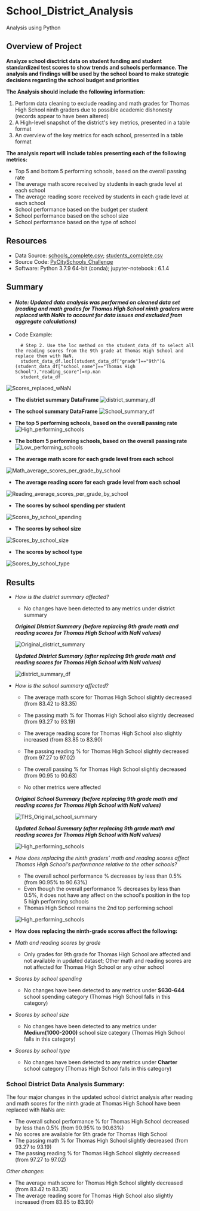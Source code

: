 # School_District_Analysis
Analysis using Python

## Overview of Project
**Analyze school disctrict data on student funding and student standardized test scores to show trends and schools performance. The analysis and findings will be used by the school board to make strategic decisions regarding the school budget and priorities**

**The Analysis should include the following information:** 

1. Perform data cleaning to exclude reading and math grades for Thomas High School ninth graders due to possible academic dishonesty (records appear to have been altered)
2. A High-level snapshot of the district's key metrics, presented in a table format 
3. An overview of the key metrics for each school, presented in a table format

**The analysis report will include tables presenting each of the following metrics:**

- Top 5 and bottom 5 performing schools, based on the overall passing rate
- The average math score received by students in each grade level at each school
- The average reading score received by students in each grade level at each school
- School performance based on the budget per student
- School performance based on the school size 
- School performance based on the type of school

## Resources
- Data Source: [schools_complete.csv](Resources/schools_complete.csv); [students_complete.csv](Resources/students_complete.csv)
- Source Code: [PyCitySchools_Challenge](PyCitySchools_Challenge.ipynb)
- Software: Python 3.7.9 64-bit (conda); jupyter-notebook : 6.1.4

## Summary
- #### *Note: Updated data analysis was performed on cleaned data set (reading and math grades for Thomas High School ninth graders were replaced with NaNs to account for data issues and excluded from aggregate calculations)*

- Code Example:

        # Step 2. Use the loc method on the student_data_df to select all the reading scores from the 9th grade at Thomas High School and replace them with NaN.
        student_data_df.loc[(student_data_df["grade"]=="9th")&(student_data_df["school_name"]=="Thomas High School"),"reading_score"]=np.nan
        student_data_df
        
![Scores_replaced_wNaN](Resources/Scores_replaced_wNaN.png)

- **The district summary DataFrame**
![district_summary_df](Resources/district_summary_df.png)

- **The school summary DataFrame**
![School_summary_df](Resources/School_summary_df.png)

- **The top 5 performing schools, based on the overall passing rate**
![High_performing_schools](Resources/High_performing_schools.png)

- **The bottom 5 performing schools, based on the overall passing rate**
![Low_performing_schools](Resources/Low_performing_schools.png)


- **The average math score for each grade level from each school**

![Math_average_scores_per_grade_by_school](Resources/Math_average_scores_per_grade_by_school.png)


- **The average reading score for each grade level from each school**

![Reading_average_scores_per_grade_by_school](Resources/Reading_average_scores_per_grade_by_school.png)


- **The scores by school spending per student**

![Scores_by_school_spending](Resources/Scores_by_school_spending.png)


- **The scores by school size**

![Scores_by_school_size](Resources/Scores_by_school_size.png)


- **The scores by school type**

![Scores_by_school_type](Resources/Scores_by_school_type.png)


## Results
- *How is the district summary affected?*

   - No changes have been detected to any metrics under district summary

   ***Original District Summary (before replacing 9th grade math and reading scores for Thomas High School with NaN values)***
   
   ![Original_district_summary](Resources/Original_district_summary.png)
   
   
   ***Updated District Summary (after replacing 9th grade math and reading scores for Thomas High School with NaN values)***
   
   ![district_summary_df](Resources/district_summary_df.png)


- *How is the school summary affected?*

   - The average math score for Thomas High School slightly decreased (from 83.42 to 83.35)
   - The passing math % for Thomas High School also slightly decreased (from 93.27 to 93.19)
   
   - The average reading score for Thomas High School also slightly increased (from 83.85 to 83.90)
   - The passing reading % for Thomas High School slightly decreased (from 97.27 to 97.02)
   
   - The overall passing % for Thomas High School slightly decreased (from 90.95 to 90.63)
   
   - No other metrics were affected
   
   ***Original School Summary (before replacing 9th grade math and reading scores for Thomas High School with NaN values)***
   
   ![THS_Original_school_summary](Resources/THS_Original_school_summary.png)
   
   
   ***Updated School Summary (after replacing 9th grade math and reading scores for Thomas High School with NaN values)***
   
   ![High_performing_schools](Resources/High_performing_schools.png)
   
- *How does replacing the ninth graders’ math and reading scores affect Thomas High School’s performance relative to the other schools?*
   - The overall school performance % decreases by less than 0.5% (from 90.95% to 90.63%) 
   - Even though the overall performance % decreases by less than 0.5%, it does not have any affect on the school's position in the top 5 high performing schools
   - Thomas High School remains the 2nd top performing school
   
   ![High_performing_schools](Resources/High_performing_schools.png)


- **How does replacing the ninth-grade scores affect the following:**

- *Math and reading scores by grade*
   - Only grades for 9th grade for Thomas High School are affected and not available in updated dataset; Other math and reading scores are not affected for Thomas High School or any other school
   
- *Scores by school spending*
   - No changes have been detected to any metrics under **$630-644** school spending category (Thomas High School falls in this category)
   
- *Scores by school size*
   - No changes have been detected to any metrics under **Medium(1000-2000)** school size category (Thomas High School falls in this category)
   
- *Scores by school type*
   - No changes have been detected to any metrics under **Charter** school category (Thomas High School falls in this category)
    
### School District Data Analysis Summary:
The four major changes in the updated school district analysis after reading and math scores for the ninth grade at Thomas High School have been replaced with NaNs are:

   - The overall school performance % for Thomas High School decreased by less than 0.5% (from 90.95% to 90.63%) 
   - No scores are available for 9th grade for Thomas High School
   - The passing math % for Thomas High School slightly decreased (from 93.27 to 93.19)
   - The passing reading % for Thomas High School slightly decreased (from 97.27 to 97.02)
   
   *Other changes:*
   - The average math score for Thomas High School slightly decreased (from 83.42 to 83.35)
   - The average reading score for Thomas High School also slightly increased (from 83.85 to 83.90)


